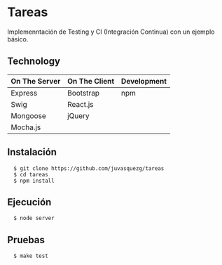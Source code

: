 # Tareas

Implemenntación de Testing y CI (Integración Continua) con un ejemplo básico.

Technology
------------

| On The Server | On The Client  | Development |
| ------------- | -------------- | ----------- |
| Express       | Bootstrap      | npm         |
| Swig          | React.js       |             |
| Mongoose      | jQuery         |             |
| Mocha.js      |                |             | 

## Instalación

```shell
  $ git clone https://github.com/juvasquezg/tareas
  $ cd tareas
  $ npm install
```

## Ejecución

```shell
  $ node server
```

## Pruebas

```shell
  $ make test
```
